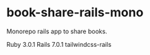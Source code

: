# book-share-rails-mono

Monorepo rails app to share books.

Ruby 3.0.1
Rails 7.0.1
tailwindcss-rails
